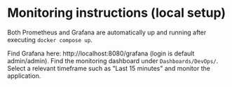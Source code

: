 # Monitoring instructions (local setup)

Both Prometheus and Grafana are automatically up and running after executing `docker compose up`. 

Find Grafana here: http://localhost:8080/grafana (login is default admin/admin). Find the monitoring dashboard under `Dashboards/DevOps/`. Select a relevant timeframe such as "Last 15 minutes" and monitor the application.